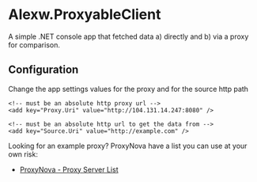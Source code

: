 # Alexw.ProxyableClient
A simple .NET console app that fetched data a) directly and b) via a proxy for comparison.

## Configuration
Change the app settings values for the proxy and for the source http path

```
<!-- must be an absolute http proxy url -->
<add key="Proxy.Uri" value="http://104.131.14.247:8080" />

<!-- must be an absolute http url to get the data from -->
<add key="Source.Uri" value="http://example.com" />
```
Looking for an example proxy? ProxyNova have a list you can use at your own risk:
* [ProxyNova - Proxy Server List](https://www.proxynova.com/proxy-server-list/)
